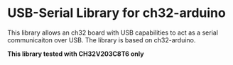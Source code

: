 # USB-Serial Library for ch32-arduino

This library allows an ch32 board with USB capabilities to act as a serial communicaiton over USB. 
The library is based on ch32-arduino. 

**This library tested with CH32V203C8T6 only**
